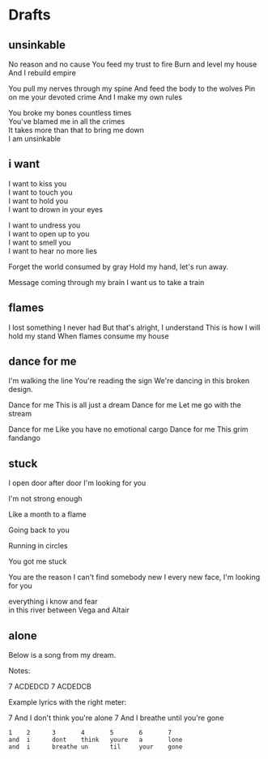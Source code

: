 # Drafts

## unsinkable

No reason and no cause
You feed my trust to fire
Burn and level my house
And I rebuild empire

You pull my nerves through my spine
And feed the body to the wolves
Pin on me your devoted crime
And I make my own rules

You broke my bones countless times  
You've blamed me in all the crimes  
It takes more than that to bring me down  
I am unsinkable

## i want

I want to kiss you  
I want to touch you  
I want to hold you  
I want to drown in your eyes  

I want to undress you  
I want to open up to you  
I want to smell you  
I want to hear no more lies  

Forget the world consumed by gray
Hold my hand, let's run away.

Message coming through my brain
I want us to take a train

## flames

I lost something I never had
But that's alright, I understand
This is how I will hold my stand
When flames consume my house

## dance for me

I'm walking the line
You're reading the sign
We're dancing in this broken design.

Dance for me
This is all just a dream
Dance for me
Let me go with the stream

Dance for me
Like you have no emotional cargo
Dance for me
This grim fandango

## stuck

I open door after door
I'm looking for you

I'm not strong enough

Like a month to a flame

Going back to you

Running in circles

You got me stuck

You are the reason I can't find somebody new
I every new face, I'm looking for you

everything i know and fear  
in this river between Vega and Altair

## alone

Below is a song from my dream.

Notes:

7 ACDEDCD
7 ACDEDCB

Example lyrics with the right meter:

7 And I don't think you're alone
7 And I breathe until you're gone

```text
1    2      3       4       5       6       7
and  i      dont    think   youre   a       lone
and  i      breathe un      til     your    gone
```
